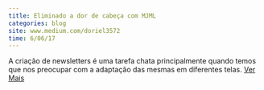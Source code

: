 ```yaml
---
title: Eliminado a dor de cabeça com MJML
categories: blog
site: www.medium.com/doriel3572
time: 6/06/17 
---
```


A criação de newsletters é uma tarefa chata principalmente quando temos que nos preocupar com a adaptação das mesmas em diferentes telas.  [Ver Mais](https://medium.com/@doriel3572/eliminando-a-dor-de-cabe%C3%A7a-com-mjml-f7acc2eb6ded) 